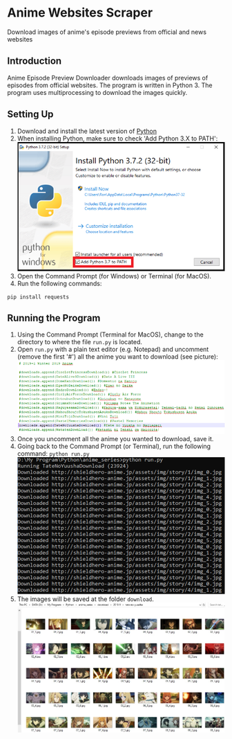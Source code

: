 # Anime Websites Scraper
Download images of anime's episode previews from official and news websites

## Introduction
Anime Episode Preview Downloader downloads images of previews of episodes from official websites. The program is written in Python 3. The program uses multiprocessing to download the images quickly.

## Setting Up
1. Download and install the latest version of [Python](https://www.python.org/downloads/)
2. When installing Python, make sure to check 'Add Python 3.X to PATH':
![win_installer.png](/images/win_installer.png)
3. Open the Command Prompt (for Windows) or Terminal (for MacOS).
4. Run the following commands:
```
pip install requests
```

## Running the Program
1. Using the Command Prompt (Terminal for MacOS), change to the directory to where the file `run.py` is located.
2. Open `run.py` with a plain text editor (e.g. Notepad) and uncomment (remove the first '#') all the anime you want to download (see picture):
![example1.png](/images/example1.png)
3. Once you uncomment all the anime you wanted to download, save it.
4. Going back to the Command Prompt (or Terminal), run the following command: `python run.py`
![example2.png](/images/example2.png)
5. The images will be saved at the folder `download`.
![example3.jpg](/images/example3.jpg)
